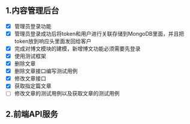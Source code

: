 ## 1.内容管理后台

- [x] 管理员登录功能
- [x] 管理员登录成功后将token和用户进行关联存储到MongoDB里面，并且把token放到响应头里面发回给客户
- [x] 完成对博文模块的建模，新增博文功能必须需要先登录
- [x] 使用测试框架
- [x] 删除文章
- [x] 删除文章接口编写测试用例
- [x] 修改文章接口
- [x] 获取指定篇文章
- [ ] 修改文章的测试用例以及获取文章的测试用例

## 2.前端API服务